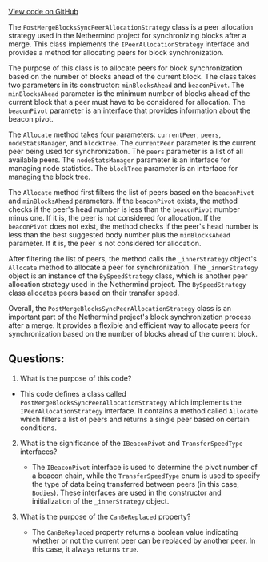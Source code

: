 [View code on GitHub](https://github.com/NethermindEth/nethermind/src/Nethermind/Nethermind.Merge.Plugin/Synchronization/PostMergeBlocksSyncPeerAllocationStrategy.cs)

The `PostMergeBlocksSyncPeerAllocationStrategy` class is a peer allocation strategy used in the Nethermind project for synchronizing blocks after a merge. This class implements the `IPeerAllocationStrategy` interface and provides a method for allocating peers for block synchronization.

The purpose of this class is to allocate peers for block synchronization based on the number of blocks ahead of the current block. The class takes two parameters in its constructor: `minBlocksAhead` and `beaconPivot`. The `minBlocksAhead` parameter is the minimum number of blocks ahead of the current block that a peer must have to be considered for allocation. The `beaconPivot` parameter is an interface that provides information about the beacon pivot.

The `Allocate` method takes four parameters: `currentPeer`, `peers`, `nodeStatsManager`, and `blockTree`. The `currentPeer` parameter is the current peer being used for synchronization. The `peers` parameter is a list of all available peers. The `nodeStatsManager` parameter is an interface for managing node statistics. The `blockTree` parameter is an interface for managing the block tree.

The `Allocate` method first filters the list of peers based on the `beaconPivot` and `minBlocksAhead` parameters. If the `beaconPivot` exists, the method checks if the peer's head number is less than the `beaconPivot` number minus one. If it is, the peer is not considered for allocation. If the `beaconPivot` does not exist, the method checks if the peer's head number is less than the best suggested body number plus the `minBlocksAhead` parameter. If it is, the peer is not considered for allocation.

After filtering the list of peers, the method calls the `_innerStrategy` object's `Allocate` method to allocate a peer for synchronization. The `_innerStrategy` object is an instance of the `BySpeedStrategy` class, which is another peer allocation strategy used in the Nethermind project. The `BySpeedStrategy` class allocates peers based on their transfer speed.

Overall, the `PostMergeBlocksSyncPeerAllocationStrategy` class is an important part of the Nethermind project's block synchronization process after a merge. It provides a flexible and efficient way to allocate peers for synchronization based on the number of blocks ahead of the current block.
## Questions: 
 1. What is the purpose of this code?
   - This code defines a class called `PostMergeBlocksSyncPeerAllocationStrategy` which implements the `IPeerAllocationStrategy` interface. It contains a method called `Allocate` which filters a list of peers and returns a single peer based on certain conditions.

2. What is the significance of the `IBeaconPivot` and `TransferSpeedType` interfaces?
   - The `IBeaconPivot` interface is used to determine the pivot number of a beacon chain, while the `TransferSpeedType` enum is used to specify the type of data being transferred between peers (in this case, `Bodies`). These interfaces are used in the constructor and initialization of the `_innerStrategy` object.
   
3. What is the purpose of the `CanBeReplaced` property?
   - The `CanBeReplaced` property returns a boolean value indicating whether or not the current peer can be replaced by another peer. In this case, it always returns `true`.